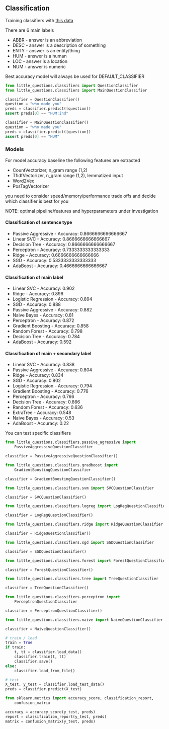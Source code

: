 ## Classification

Training classifiers with [this data](http://cogcomp.org/Data/QA/QC/)

There are 6 main labels

* ABBR - answer is an abbreviation
* DESC - answer is a description of something
* ENTY - answer is an entity/thing
* HUM - answer is a human
* LOC - answer is a location
* NUM - answer is numeric

Best accuracy model will always be used for DEFAULT_CLASSIFIER

```python
from little_questions.classifiers import QuestionClassifier
from little_questions.classifiers import MainQuestionClassifier

classifier = QuestionClassifier()
question = "who made you"
preds = classifier.predict([question])
assert preds[0] == "HUM:ind"

classifier = MainQuestionClassifier()
question = "who made you"
preds = classifier.predict([question])
assert preds[0] == "HUM"

```
### Models

For model accuracy baseline the following features are extracted

- CountVectorizer, n_gram range (1,2)
- TfidfVectorizer, n_gram range (1,2), lemmatized input
- Word2Vec
- PosTagVectorizer

you need to consider speed/memory/performance trade offs and decide which classifier is best for you

NOTE: optimal pipeline/features and hyperparameters under investigation

#### Classification of sentence type

* Passive Aggressive - Accuracy: 0.8666666666666667
* Linear SVC - Accuracy: 0.8666666666666667
* Decision Tree - Accuracy: 0.8666666666666667
* Perceptron - Accuracy: 0.7333333333333333
* Ridge - Accuracy: 0.6666666666666666
* SGD - Accuracy: 0.5333333333333333
* AdaBoost - Accuracy: 0.4666666666666667

#### Classification of main label

* Linear SVC - Accuracy: 0.902
* Ridge - Accuracy: 0.896
* Logistic Regression - Accuracy: 0.894
* SGD - Accuracy: 0.888
* Passive Aggressive - Accuracy: 0.882
* Naive Bayes - Accuracy: 0.81
* Perceptron - Accuracy: 0.872
* Gradient Boosting - Accuracy: 0.858
* Random Forest - Accuracy: 0.798
* Decision Tree - Accuracy: 0.784
* AdaBoost - Accuracy: 0.592

#### Classification of main + secondary label

* Linear SVC - Accuracy: 0.838
* Passive Aggressive - Accuracy: 0.804
* Ridge - Accuracy: 0.834
* SGD - Accuracy: 0.802
* Logistic Regression - Accuracy: 0.794
* Gradient Boosting - Accuracy: 0.776
* Perceptron - Accuracy: 0.766
* Decision Tree - Accuracy: 0.666
* Random Forest - Accuracy: 0.636
* ExtraTree - Accuracy: 0.548
* Naive Bayes - Accuracy: 0.53
* AdaBoost - Accuracy: 0.22

You can test specific classifiers

```python
from little_questions.classifiers.passive_agressive import
    PassiveAggressiveQuestionClassifier

classifier = PassiveAggressiveQuestionClassifier()

from little_questions.classifiers.gradboost import
    GradientBoostingQuestionClassifier

classifier = GradientBoostingQuestionClassifier()

from little_questions.classifiers.svm import SVCQuestionClassifier

classifier = SVCQuestionClassifier()

from little_questions.classifiers.logreg import LogRegQuestionClassifier

classifier = LogRegQuestionClassifier()

from little_questions.classifiers.ridge import RidgeQuestionClassifier

classifier = RidgeQuestionClassifier()

from little_questions.classifiers.sgd import SGDQuestionClassifier

classifier = SGDQuestionClassifier()

from little_questions.classifiers.forest import ForestQuestionClassifier

classifier = ForestQuestionClassifier()

from little_questions.classifiers.tree import TreeQuestionClassifier

classifier = TreeQuestionClassifier()

from little_questions.classifiers.perceptron import
    PerceptronQuestionClassifier

classifier = PerceptronQuestionClassifier()

from little_questions.classifiers.naive import NaiveQuestionClassifier

classifier = NaiveQuestionClassifier()

# train / load
train = True
if train:
    t, tt = classifier.load_data()
    classifier.train(t, tt)
    classifier.save()
else:
    classifier.load_from_file()

# test
X_test, y_test = classifier.load_test_data()
preds = classifier.predict(X_test)

from sklearn.metrics import accuracy_score, classification_report,
    confusion_matrix

accuracy = accuracy_score(y_test, preds)
report = classification_report(y_test, preds)
matrix = confusion_matrix(y_test, preds)

```